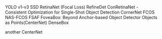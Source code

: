 YOLO v1-v3
SSD
RetinaNet (Focal Loss)
RefineDet
ConRetinaNet - Consistent Optimization for Single-Shot Object Detection
CornerNet
FCOS
NAS-FCOS
FSAF
FoveaBox: Beyond Anchor-based Object Detector
Objects as Points(CenterNet)
DenseBox

another CenterNet
